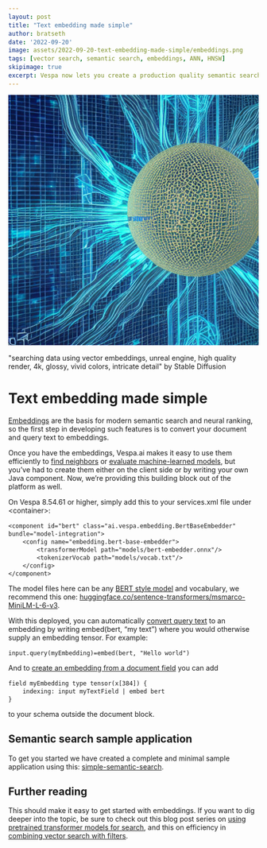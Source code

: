 ```yaml
---
layout: post
title: "Text embedding made simple"
author: bratseth
date: '2022-09-20'
image: assets/2022-09-20-text-embedding-made-simple/embeddings.png
tags: [vector search, semantic search, embeddings, ANN, HNSW]
skipimage: true
excerpt: Vespa now lets you create a production quality semantic search application from scratch in minutes
---
```


![Decorative image](/assets/2022-09-20-text-embedding-made-simple/embeddings.png)
<p class="image-credit">
"searching data using vector embeddings, unreal engine, high quality render, 4k, glossy, vivid colors, intricate detail" by Stable Diffusion
 </p>

# Text embedding made simple

[Embeddings](https://docs.vespa.ai/en/embedding.html) are the basis for modern semantic search and neural ranking, 
so the first step in developing such features is to convert your document 
and query text to embeddings.

Once you have the embeddings, Vespa.ai makes it easy to use them efficiently 
to [find neighbors](https://docs.vespa.ai/en/approximate-nn-hnsw.html) 
or [evaluate machine-learned models](https://docs.vespa.ai/en/onnx.html), 
but you’ve had to create 
them either on the client side or by writing your own Java component. 
Now, we’re providing this building block out of the platform as well.

On Vespa 8.54.61 or higher, simply add this to your services.xml file under &lt;container&gt;:

```
<component id="bert" class="ai.vespa.embedding.BertBaseEmbedder" bundle="model-integration">
    <config name="embedding.bert-base-embedder">
        <transformerModel path="models/bert-embedder.onnx"/>
        <tokenizerVocab path="models/vocab.txt"/>
    </config>
</component>
```

The model files here can be any [BERT style model](https://www.sbert.net) and vocabulary,
we recommend this one:
[huggingface.co/sentence-transformers/msmarco-MiniLM-L-6-v3](https://huggingface.co/sentence-transformers/msmarco-MiniLM-L-6-v3).

With this deployed, you can automatically 
[convert query text](https://docs.vespa.ai/en/embedding.html#embedding-a-query-text) 
to an embedding by writing embed(bert, “my text”) where you would otherwise supply an embedding tensor. For example:

    input.query(myEmbedding)=embed(bert, "Hello world")

And to 
[create an embedding from a document field](https://docs.vespa.ai/en/embedding.html#embedding-a-document-field) 
you can add

    field myEmbedding type tensor(x[384]) {
        indexing: input myTextField | embed bert
    }

to your schema outside the document block.

## Semantic search sample application

To get you started we have created a complete and minimal sample application using this:
[simple-semantic-search](https://github.com/vespa-engine/sample-apps/tree/master/simple-semantic-search).

## Further reading

This should make it easy to get started with embeddings. If you want to dig deeper into the topic, 
be sure to check out this blog post series on 
[using pretrained transformer models for search](https://blog.vespa.ai/pretrained-transformer-language-models-for-search-part-1/), 
and this on efficiency in 
[combining vector search with filters](https://blog.vespa.ai/constrained-approximate-nearest-neighbor-search/).

